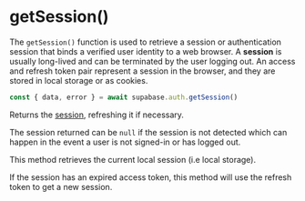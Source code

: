 # getSession()

The `getSession()` function is used to retrieve a session or authentication session that binds a verified user identity to a web browser. 
A **session** is usually long-lived and can be terminated by the user logging out. An access and refresh token pair represent a session in the browser, and they are stored in local storage or as cookies.

```js
const { data, error } = await supabase.auth.getSession()
```

Returns the [session](https://supabase.com/docs/guides/auth/sessions), refreshing it if necessary.

The session returned can be `null` if the session is not detected which can happen in the event a user is not signed-in or has logged out.

This method retrieves the current local session (i.e local storage).

If the session has an expired access token, this method will use the refresh token to get a new session.

